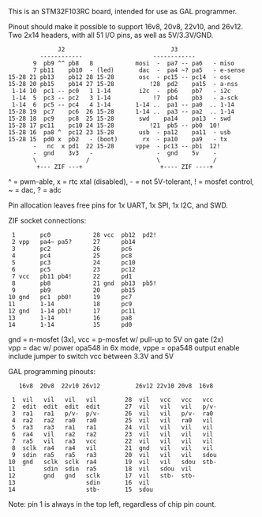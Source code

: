 This is an STM32F103RC board, intended for use as GAL programmer.

Pinout should make it possible to support 16v8, 20v8, 22v10, and 26v12.  
Two 2x14 headers, with all 51 I/O pins, as well as 5V/3.3V/GND.

                  J2                              J3
             ------------                    ------------
           9  pb9 ^^ pb8   8            mosi  -  pa7 -- pa6   - miso
           7 pb11    pb10  - (led)       dac  -  pa4 ~? pa5   - e-sense
    15-28 21 pb13    pb12 28 15-28       osc  - pc15 -- pc14  - osc
    15-28 20 pb15    pb14 27 15-28          !28  pd2    pa15  - a-nss
     1-14 10  pc1 -- pc0   1 1-14        i2c  -  pb6    pb7   - i2c
     1-14  5  pc3 -- pc2   3 1-14            !7  pb4    pb3   - a-sck
     1-14  6  pc5 -- pc4   4 1-14       1-14 ..  pa1 -- pa0  .. 1-14
    15-28 19  pc7    pc6  26 15-28      1-14 ..  pa3 -- pa2  .. 1-14
    15-28 18  pc9    pc8  25 15-28       swd    pa14    pa13  - swd
    15-28 17 pc11    pc10 24 15-28          !21  pb5 -- pb0  10!
    15-28 16  pa8 ^  pc12 23 15-28       usb  - pa12    pa11  - usb
    15-28 15  pd0 x  pb2   - (boot)       rx  - pa10    pa9   - tx
           -   nc  x pd1  22 15-28      vppe  - pc13 -- pb1  12!
           -  gnd    3v3   -                  -  gnd    5v    -
           \              /                   \               /
            +--- ZIF ---+                      +---- ZIF ----+

^ = pwm-able, x = rtc xtal (disabled), - = not 5V-tolerant,
! = mosfet control, ~ = dac, ? = adc

Pin allocation leaves free pins for 1x UART, 1x SPI, 1x I2C, and SWD.

ZIF socket connections:

     1       pc0            28 vcc  pb12  pd2!
     2 vpp   pa4~ pa5?      27      pb14 
     3       pc2            26      pc6  
     4       pc4            25      pc8  
     5       pc3            24      pc10 
     6       pc5            23      pc12 
     7 vcc   pb11 pb4!      22      pd1  
     8       pb8            21 gnd  pb13  pb5!
     9       pb9            20      pb15 
    10 gnd   pc1  pb0!      19      pc7  
    11       1-14           18      pc9  
    12 gnd   1-14 pb1!      17      pc11 
    13       1-14           16      pa8  
    14       1-14           15      pd0  

gnd = n-mosfet (3x), vcc = p-mosfet w/ pull-up to 5V on gate (2x)  
vpp = dac w/ power opa548 in 6x mode, vppe = opa548 output enable  
include jumper to switch vcc between 3.3V and 5V

GAL programming pinouts:

       16v8  20v8  22v10 26v12          26v12 22v10 20v8  16v8

     1  vil   vil   vil   vil        28  vil   vcc   vcc   vcc
     2  edit  edit  edit  edit       27  vil   vil   vil   p/v-
     3  ra1   ra1   p/v-  p/v-       26  vil   vil   p/v-  ra0
     4  ra2   ra2   ra0   ra0        25  vil   vil   ra0   vil
     5  ra3   ra3   ra1   ra1        24  vil   vil   vil   vil
     6  ra4   vil   ra2   ra2        23  vil   vil   vil   vil
     7  ra5   vil   ra3   vcc        22  vil   vil   vil   vil
     8  sclk  ra4   ra4   vil        21  gnd   vil   vil   vil
     9  sdin  ra5   ra5   ra3        20  vil   vil   vil   sdou
    10  gnd   sclk  sclk  ra4        19  vil   vil   sdou  stb-
    11        sdin  sdin  ra5        18  vil   sdou  vil
    12        gnd   gnd   sclk       17  vil   stb-  stb-
    13                    sdin       16  vil
    14                    stb-       15  sdou

Note: pin 1 is always in the top left, regardless of chip pin count.

